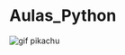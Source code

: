 # Aulas_Python 
![gif pikachu](https://github.com/user-attachments/assets/1d038fca-4201-4a1d-a198-24133d17aa04)


